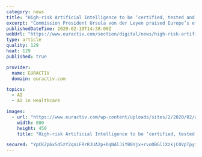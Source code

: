 ```yaml
---
category: news
title: "High-risk Artificial Intelligence to be ‘certified, tested and controlled,’ Commission says"
excerpt: "Commission President Ursula von der Leyen praised Europe’s efforts in the field of Artificial Intelligence thus far, saying that such technologies can be of vital use in a number of sectors including in healthcare, agriculture and energy, and can also ..."
publishedDateTime: 2020-02-19T14:38:00Z
webUrl: "https://www.euractiv.com/section/digital/news/high-risk-artificial-intelligence-to-be-certified-tested-and-controlled-commission-says/"
type: article
quality: 129
heat: 129
published: true

provider:
  name: EURACTIV
  domain: euractiv.com

topics:
  - AI
  - AI in Healthcare

images:
  - url: "https://www.euractiv.com/wp-content/uploads/sites/2/2020/02/w_55884866-800x450.jpg"
    width: 800
    height: 450
    title: "High-risk Artificial Intelligence to be ‘certified, tested and controlled,’ Commission says"

secured: "YpCKZp6x5d5zY2qniFRrRJUA2p+bqNAlJiYB0Yjx+rvoOBGl1XzkjC0VpTpyit7plutw5Y9aAZw6DsNf/GLHO7nwC2Sg0WMTkkjCSM6qJYJcmBPxCdjIj0ZXwZ02/kbYQutMjMakg19uKB2LRBxrKhOgRW99Ovg2Q4gzgzSQdjkjDGvHTXQbkqea5MbVjTa5qMg/dVIH27CRwTHcSVmn23dvmVkmMJYAbrjEmk0vA9JekAy/G/i3ZL8owTAvIf83OPWnwns+0qaFP2y0/8184GKTmPcuPUzGlqWy4D2qGqbf+2zOXGxoDSg5n4uciW+O7A08gCWq+LQO/Lq8nfE5dA93tnQXFdShNxOe7Jr4N6o=;iBYAZ0QMVeWctCN/oFzuBg=="
---
```


